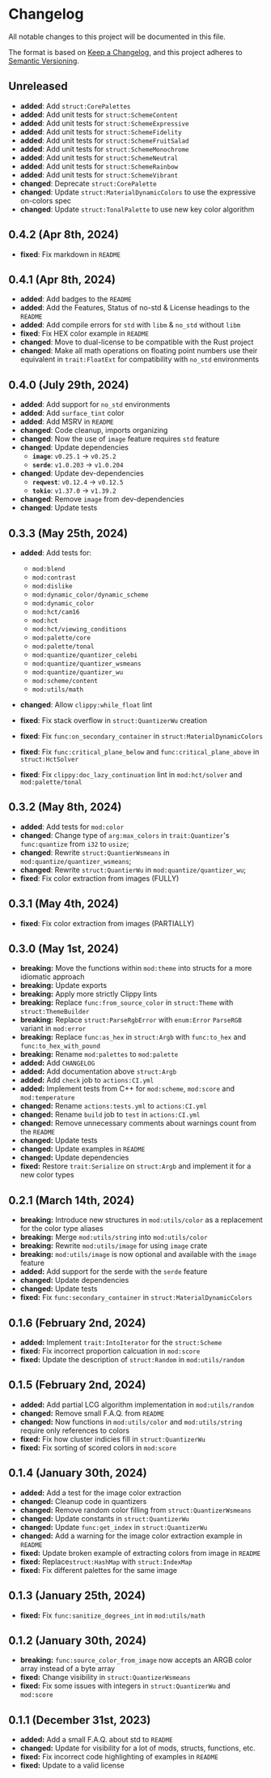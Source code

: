 # Changelog

All notable changes to this project will be documented in this file.

The format is based on [Keep a Changelog](https://keepachangelog.com/en/1.0.0/),
and this project adheres to [Semantic Versioning](https://semver.org/spec/v2.0.0.html).

## Unreleased

- **added**: Add `struct:CorePalettes`
- **added**: Add unit tests for `struct:SchemeContent`
- **added**: Add unit tests for `struct:SchemeExpressive`
- **added**: Add unit tests for `struct:SchemeFidelity`
- **added**: Add unit tests for `struct:SchemeFruitSalad`
- **added**: Add unit tests for `struct:SchemeMonochrome`
- **added**: Add unit tests for `struct:SchemeNeutral`
- **added**: Add unit tests for `struct:SchemeRainbow`
- **added**: Add unit tests for `struct:SchemeVibrant`
- **changed**: Deprecate `struct:CorePalette`
- **changed**: Update `struct:MaterialDynamicColors` to use the expressive on-colors spec
- **changed**: Update `struct:TonalPalette` to use new key color algorithm

## 0.4.2 (Apr 8th, 2024)

- **fixed**: Fix markdown in `README`

## 0.4.1 (Apr 8th, 2024)

- **added**: Add badges to the `README`
- **added**: Add the Features, Status of no-std & License headings to the `README`
- **added**: Add compile errors for `std` with `libm` & `no_std` without `libm`
- **fixed**: Fix HEX color example in `README`
- **changed**: Move to dual-license to be compatible with the Rust project
- **changed**: Make all math operations on floating point numbers use their equivalent in `trait:FloatExt` for compatibility with `no_std` environments

## 0.4.0 (July 29th, 2024)

- **added**: Add support for `no_std` environments
- **added**: Add `surface_tint` color
- **added**: Add MSRV in `README`
- **changed**: Code cleanup, imports organizing
- **changed**: Now the use of `image` feature requires `std` feature
- **changed**: Update dependencies
  - **`image`**: `v0.25.1` -> `v0.25.2`
  - **`serde`**: `v1.0.203` -> `v1.0.204`
- **changed**: Update dev-dependencies
  - **`reqwest`**: `v0.12.4` -> `v0.12.5`
  - **`tokio`**: `v1.37.0` -> `v1.39.2`
- **changed**: Remove `image` from dev-dependencies
- **changed**: Update tests

## 0.3.3 (May 25th, 2024)

- **added**: Add tests for:
  - `mod:blend`
  - `mod:contrast`
  - `mod:dislike`
  - `mod:dynamic_color/dynamic_scheme`
  - `mod:dynamic_color`
  - `mod:hct/cam16`
  - `mod:hct`
  - `mod:hct/viewing_conditions`
  - `mod:palette/core`
  - `mod:palette/tonal`
  - `mod:quantize/quantizer_celebi`
  - `mod:quantize/quantizer_wsmeans`
  - `mod:quantize/quantizer_wu`
  - `mod:scheme/content`
  - `mod:utils/math`

- **changed**: Allow `clippy:while_float` lint
- **fixed**: Fix stack overflow in `struct:QuantizerWu` creation
- **fixed**: Fix `func:on_secondary_container` in `struct:MaterialDynamicColors`
- **fixed**: Fix `func:critical_plane_below` and `func:critical_plane_above` in `struct:HctSolver`
- **fixed**: Fix `clippy:doc_lazy_continuation` lint in `mod:hct/solver` and `mod:palette/tonal`

## 0.3.2 (May 8th, 2024)

- **added**: Add tests for `mod:color`
- **changed**: Change type of `arg:max_colors` in `trait:Quantizer`'s `func:quantize` from `i32` to `usize`;
- **changed**: Rewrite `struct:QuantierWsmeans` in `mod:quantize/quantizer_wsmeans`;
- **changed**: Rewrite `struct:QuantierWu` in `mod:quantize/quantizer_wu`;
- **fixed**: Fix color extraction from images (FULLY)

## 0.3.1 (May 4th, 2024)

- **fixed**: Fix color extraction from images (PARTIALLY)

## 0.3.0 (May 1st, 2024)

- **breaking:** Move the functions within `mod:theme` into structs for a more idiomatic approach
- **breaking:** Update exports
- **breaking:** Apply more strictly Clippy lints
- **breaking:** Replace `func:from_source_color` in `struct:Theme` with `struct:ThemeBuilder`
- **breaking:** Replace `struct:ParseRgbError` with `enum:Error` `ParseRGB` variant in `mod:error`
- **breaking:** Replace `func:as_hex` in `struct:Argb` with `func:to_hex` and `func:to_hex_with_pound`
- **breaking:** Rename `mod:palettes` to `mod:palette`
- **added:** Add `CHANGELOG`
- **added:** Add documentation above `struct:Argb`
- **added:** Add `check` job to `actions:CI.yml`
- **added:** Implement tests from C++ for `mod:scheme`, `mod:score` and `mod:temperature`
- **changed:** Rename `actions:tests.yml` to `actions:CI.yml`
- **changed:** Rename `build` job to `test` in `actions:CI.yml`
- **changed:** Remove unnecessary comments about warnings count from the `README`
- **changed:** Update tests
- **changed:** Update examples in `README`
- **changed:** Update dependencies
- **fixed:** Restore `trait:Serialize` on `struct:Argb` and implement it for a new color types

## 0.2.1 (March 14th, 2024)

- **breaking:** Introduce new structures in `mod:utils/color` as a replacement for the color type aliases
- **breaking:** Merge `mod:utils/string` into `mod:utils/color`
- **breaking:** Rewrite `mod:utils/image` for using `image` crate
- **breaking:** `mod:utils/image` is now optional and available with the `image` feature
- **added:** Add support for the serde with the `serde` feature
- **changed:** Update dependencies
- **changed:** Update tests
- **fixed:** Fix `func:secondary_container` in `struct:MaterialDynamicColors`

## 0.1.6 (February 2nd, 2024)

- **added:** Implement `trait:IntoIterator` for the `struct:Scheme`
- **fixed:** Fix incorrect proportion calcuation in `mod:score`
- **fixed:** Update the description of `struct:Random` in `mod:utils/random`

## 0.1.5 (February 2nd, 2024)

- **added:** Add partial LCG algorithm implementation in `mod:utils/random`
- **changed:** Remove small F.A.Q. from `README`
- **changed:** Now functions in `mod:utils/color` and `mod:utils/string` require only references to colors
- **fixed:** Fix how cluster indicies fill in `struct:QuantizerWu`
- **fixed:** Fix sorting of scored colors in `mod:score`

## 0.1.4 (January 30th, 2024)

- **added:** Add a test for the image color extraction
- **changed:** Cleanup code in quantizers
- **changed:** Remove random color filling from `struct:QuantizerWsmeans`
- **changed:** Update constants in `struct:QuantizerWu`
- **changed:** Update `func:get_index` in `struct:QuantizerWu`
- **changed:** Add a warning for the image color extraction example in `README`
- **fixed:** Update broken example of extracting colors from image in `README`
- **fixed:** Replace`struct:HashMap` with `struct:IndexMap`
- **fixed:** Fix different palettes for the same image

## 0.1.3 (January 25th, 2024)

- **fixed:** Fix `func:sanitize_degrees_int` in `mod:utils/math`

## 0.1.2 (January 30th, 2024)

- **breaking:** `func:source_color_from_image` now accepts an ARGB color array instead of a byte array
- **fixed:** Change visibility in `struct:QuantizerWsmeans`
- **fixed:** Fix some issues with integers in `struct:QuantizerWu` and `mod:score`

## 0.1.1 (December 31st, 2023)

- **added:** Add a small F.A.Q. about std to `README`
- **changed:** Update for visibility for a lot of mods, structs, functions, etc.
- **fixed:** Fix incorrect code highlighting of examples in `README`
- **fixed:** Update to a valid license
